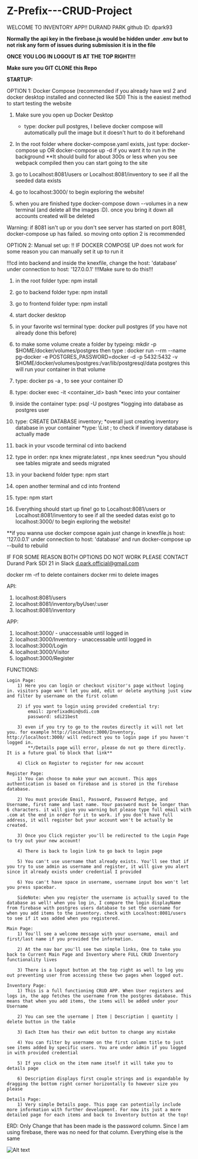 # Z-Prefix---CRUD-Project

WELCOME TO INVENTORY APP!!
DURAND PARK github ID: dpark93

**Normally the api key in the firebase.js would be hidden under .env but to not risk any form of issues during submission it is in the file**

**ONCE YOU LOG IN LOGOUT IS AT THE TOP RIGHT!!!**

**Make sure you GIT CLONE this Repo**

**STARTUP:**

OPTION 1: Docker Compose (recommended if you already have wsl 2 and docker desktop installed and connected like SDI)
This is the easiest method to start testing the website

1) Make sure you open up Docker Desktop
    - type: docker pull postgres, I believe docker compose will automatically pull the image but it doesn't hurt to do it beforehand
2) In the root folder where docker-compose.yaml exists, just type: docker-compose up  OR  docker-compose up -d if you want it to run in the background
    **It should build for about 300s or less when you see webpack compiled then you can start going to the site
3) go to Localhost:8081/users or Localhost:8081/inventory to see if all the seeded data exists
4) go to localhost:3000/ to begin exploring the website!

5) when you are finished type docker-compose down --volumes in a new terminal (and delete all the images :D). once you bring it down all accounts created will be deleted 

Warning: if 8081 isn't up or you don't see server has started on port 8081, docker-compose up has failed. so moving onto option 2 is recommended


OPTION 2: Manual set up: !! IF DOCKER COMPOSE UP does not work for some reason you can manually set it up to run it

!!!cd into backend and inside the knexfile, change the host: 'database' under connection to host: '127.0.0.1' !!!Make sure to do this!!!

1) in the root folder type: npm install
2) go to backend folder type: npm install
3) go to frontend folder type: npm install
4) start docker desktop
5) in your favorite wsl terminal type: docker pull postgres (if you have not already done this before)

6) to make some volume create a folder by typeing: mkdir -p $HOME/docker/volumes/postgres
then type : docker run --rm --name pg-docker -e POSTGRES_PASSWORD=docker -d -p 5432:5432 -v $HOME/docker/volumes/postgres:/var/lib/postgresql/data postgres
this will run your container in that volume

7) type: docker ps -a , to see your container ID
8) type: docker exec -it <container_id> bash 
    *exec into your container
9) inside the container type: psql -U postgres
    *logging into database as postgres user
10) type: CREATE DATABASE inventory; 
    *overall just creating inventory database in your container
    *type: \List ; to check if inventory database is actually made

12) back in your vscode terminal cd into backend
13) type in order: npx knex migrate:latest , npx knex seed:run
    *you should see tables migrate and seeds migrated
14) in your backend folder type: npm start
15) open another terminal and cd into frontend
16) type: npm start

17) Everything should start up fine!
        go to Localhost:8081/users or Localhost:8081/inventory to see if all the seeded datas exist
        go to localhost:3000/ to begin exploring the website!


**if you wanna use docker compose again just change in knexfile.js host: '127.0.0.1' under connection to host: 'database' and run docker-compose up --build to rebuild

IF FOR SOME REASON BOTH OPTIONS DO NOT WORK PLEASE CONTACT 
Durand Park SDI 21 in Slack
d.park.official@gmail.com

docker rm -rf to delete containers
docker rmi to delete images

API:
1) localhost:8081/users
2) localhost:8081/inventory/byUser/:user
3) localhost:8081/inventory

APP:
1) localhost:3000/ - unaccessable until logged in
2) localhost:3000/Inventory - unaccessable until logged in
3) localhost:3000/Login
4) localhost:3000/Visitor
5) logalhost:3000/Register


FUNCTIONS:

    Login Page:
        1) Here you can login or checkout visitor's page without loging in. visitors page won't let you add, edit or delete anything just view and filter by username on the first column

        2) if you want to login using provided credential try:
            email: zprefixadmin@sdi.com
            password: sdi21best

        3) even if you try to go to the routes directly it will not let you. for example http://localhost:3000/Inventory, http://localhost:3000/ will redirect you to login page if you haven't logged in.
            **/Details page will error, please do not go there directly. It is a future goal to block that link**

        4) Click on Register to register for new account

    Register Page:
        1) You can choose to make your own account. This apps authentication is based on firebase and is stored in the firebase database. 
        
        2) You must provide Email, Password, Password Retype, and Username, first name and last name. Your password must be longer than 6 characters. it will give you warning but please type full email with .com at the end in order for it to work. if you don't have full address, it will register but your account won't be actually be created.

        3) Once you Click register you'll be redirected to the Login Page to try out your new account!

        4) There is back to login link to go back to login page

        5) You can't use username that already exists. You'll see that if you try to use admin as username and register, it will give you alert since it already exists under credential I provided

        6) You can't have space in username, username input box won't let you press spacebar.

        SideNote: when you register the username is actually saved to the database as well! when you log in, I compare the login displayName from firebase with postgres users database to set the username for when you add items to the inventory. check with Localhost:8081/users to see if it was added when you registered.

    Main Page:
        1) You'll see a welcome message with your username, email and first/last name if you provided the information. 

        2) At the nav bar you'll see two simple links, One to take you back to Current Main Page and Inventory where FULL CRUD Inventory functionality lives

        3) There is a logout button at the top right as well to log you out preventing user from accessing these two pages when logged out.

    Inventory Page:
        1) This is a full functioning CRUD APP. When User registers and logs in, the app fetches the username from the postgres database. This means that when you add items, the items will be added under your Username

        2) You can see the username | Item | Description | quantity | delete button in the table

        3) Each Item has their own edit button to change any mistake

        4) You can filter by username on the first column title to just see items added by specific users. You are under admin if you logged in with provided credential

        5) If you click on the item name itself it will take you to details page

        6) Description displays first couple strings and is expandable by dragging the bottom right corner horizontally to however size you please

    Details Page:
        1) Very simple Details page. This page can potentially include more information with further development. For now its just a more detailed page for each items and back to Inventory button at the top!

ERD: Only Change that has been made is the password column. Since I am using firebase, there was no need for that column. Everything else is the same

![Alt text](ERD.png)
